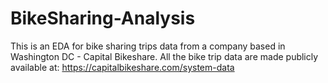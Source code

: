# BikeSharing-Analysis
This is an EDA for bike sharing trips data from a company based in Washington DC - Capital Bikeshare.
All the bike trip data are made publicly available at: https://capitalbikeshare.com/system-data

